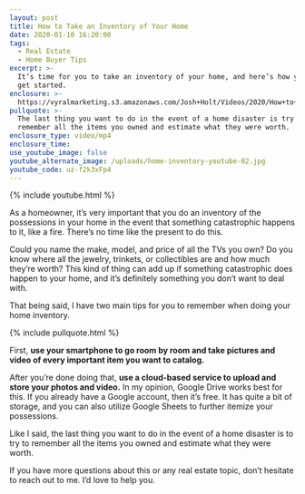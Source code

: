 ```yaml
---
layout: post
title: How to Take an Inventory of Your Home
date: 2020-01-10 16:20:00
tags:
  - Real Estate
  - Home Buyer Tips
excerpt: >-
  It’s time for you to take an inventory of your home, and here’s how you can
  get started.
enclosure: >-
  https://vyralmarketing.s3.amazonaws.com/Josh+Holt/Videos/2020/How+to+Take+an+Inventory+of+Your+Home.mp4
pullquote: >-
  The last thing you want to do in the event of a home disaster is try to
  remember all the items you owned and estimate what they were worth.
enclosure_type: video/mp4
enclosure_time:
use_youtube_image: false
youtube_alternate_image: /uploads/home-inventory-youtube-02.jpg
youtube_code: uz-f2k3xFp4
---
```


{% include youtube.html %}

As a homeowner, it’s very important that you do an inventory of the possessions in your home in the event that something catastrophic happens to it, like a fire. There’s no time like the present to do this.&nbsp;

Could you name the make, model, and price of all the TVs you own? Do you know where all the jewelry, trinkets, or collectibles are and how much they’re worth? This kind of thing can add up if something catastrophic does happen to your home, and it’s definitely something you don’t want to deal with.&nbsp;

That being said, I have two main tips for you to remember when doing your home inventory. &nbsp;

{% include pullquote.html %}

First, **use your smartphone to go room by room and take pictures and video of every important item you want to catalog.**&nbsp;

After you’re done doing that, **use a cloud-based service to upload and store your photos and video.** In my opinion, Google Drive works best for this. If you already have a Google account, then it’s free. It has quite a bit of storage, and you can also utilize Google Sheets to further itemize your possessions.&nbsp;

Like I said, the last thing you want to do in the event of a home disaster is to try to remember all the items you owned and estimate what they were worth.&nbsp;

If you have more questions about this or any real estate topic, don’t hesitate to reach out to me. I’d love to help you.